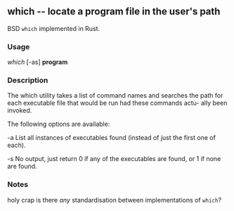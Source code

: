 which -- locate a program file in the user's path
---

BSD `which` implemented in Rust.

### Usage
*which* [-as] __program__

### Description
The which utility takes a list of command names and searches the path for each executable file that would be run had these commands actu-
ally been invoked.

The following options are available:

-a      List all instances of executables found (instead of just the first one of each).

-s      No output, just return 0 if any of the executables are found, or 1 if none are found.


### Notes

holy crap is there _any_ standardisation between implementations of `which`?
